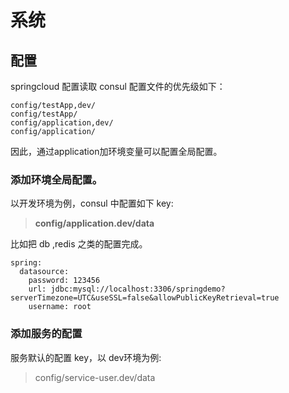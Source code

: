 
# 系统

## 配置

springcloud 配置读取 consul 配置文件的优先级如下：

```
config/testApp,dev/
config/testApp/
config/application,dev/
config/application/
```
因此，通过application加环境变量可以配置全局配置。

### 添加环境全局配置。

以开发环境为例，consul 中配置如下 key:
> **config/application.dev/data**

比如把 db ,redis 之类的配置完成。

```
spring:
  datasource:
    password: 123456
    url: jdbc:mysql://localhost:3306/springdemo?serverTimezone=UTC&useSSL=false&allowPublicKeyRetrieval=true
    username: root
```

### 添加服务的配置

服务默认的配置 key，以 dev环境为例:

> config/service-user.dev/data